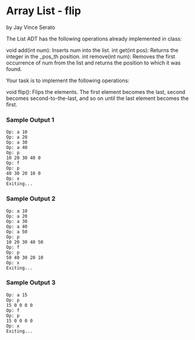 # Array List - flip
by Jay Vince Serato

The List ADT has the following operations already implemented in class:

void add(int num): Inserts num into the list.
int get(int pos): Returns the integer in the _pos_th position.
int remove(int num): Removes the first occurrence of num from the list and returns the position to which it was found.

Your task is to implement the following operations:

void flip(): Flips the elements. The first element becomes the last, second becomes second-to-the-last, and so on until the last element becomes the first.

### Sample Output 1

    Op: a 10
    Op: a 20
    Op: a 30
    Op: a 40
    Op: p
    10 20 30 40 0
    Op: f
    Op: p
    40 30 20 10 0
    Op: x
    Exiting...

### Sample Output 2

    Op: a 10
    Op: a 20
    Op: a 30
    Op: a 40
    Op: a 50
    Op: p
    10 20 30 40 50
    Op: f
    Op: p
    50 40 30 20 10
    Op: x
    Exiting...

### Sample Output 3

    Op: a 15
    Op: p
    15 0 0 0 0
    Op: f
    Op: p
    15 0 0 0 0
    Op: x
    Exiting...